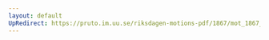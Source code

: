 ```yaml
---
layout: default
UpRedirect: https://pruto.im.uu.se/riksdagen-motions-pdf/1867/mot_1867__fk__16/mot_1867__fk__16-004.pdf
---
```

